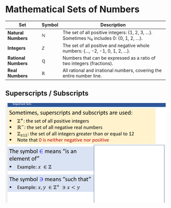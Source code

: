 # Mathematical Sets of Numbers

| **Set**              | **Symbol** | **Description**                                                                        |
| -------------------- | ---------- | -------------------------------------------------------------------------------------- |
| **Natural Numbers**  | ℕ          | The set of all positive integers: {1, 2, 3, …}. Sometimes ℕ₀ includes 0: {0, 1, 2, …}. |
| **Integers**         | ℤ          | The set of all positive and negative whole numbers: {..., -2, -1, 0, 1, 2, ...}.       |
| **Rational Numbers** | ℚ          | Numbers that can be expressed as a ratio of two integers (fractions).                  |
| **Real Numbers**     | ℝ          | All rational and irrational numbers, covering the entire number line.                  |

## Superscripts / Subscripts

![alt text](image.png)
